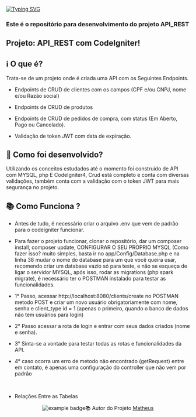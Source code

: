 
[![Typing SVG](https://readme-typing-svg.herokuapp.com/?lines=Welcome+To+My+GitHub;Project+API_REST+Author+Matheus;Please+Feel+Free+To+Contact+Me)](https://git.io/typing-svg)

### Este é o repositório para desenvolvimento do projeto API_REST

## Projeto: API_REST com CodeIgniter!

## ℹ️ O que é?

Trata-se de um projeto onde é criada uma API com os Seguintes Endpoints.
- Endpoints de CRUD de clientes com os campos (CPF e/ou CNPJ, nome e/ou Razão social)

- Endpoints de CRUD de produtos

- Endpoints de CRUD de pedidos de compra, com status (Em Aberto, Pago ou Cancelado).

- Validação de token JWT com data de expiração.

## 🔧 Como foi desenvolvido? 
Utilizando os conceitos estudados até o momento foi construído de API com MYSQL, php E CodeIgniter4, Crud está completo e conta com diversas validações, também conta com a validação com o token JWT para mais segurança no projeto.


## 📚 Como Funciona ?

- Antes de tudo, é necessário criar o arquivo .env que vem de padrão para o codeigniter funcionar.

- Para fazer o projeto funcionar, clonar o repositório, dar um composer install, composer update, CONFIGURAR O SEU PROPRIO MYSQL (Como fazer isso? muito simples, basta ir no app/Config/Database.php e na linha 38 mudar o nome do database para um que você queira usar, recomendo criar um database vazio só para teste, e não se esqueça de ligar o servidor MYSQL, após isso, rodar as migrations (php spark migrate), é necessário ter o POSTMAN instalado para testar as funcionalidades.

- 1° Passo, acessar http://localhost:8080/clients/create no POSTMAN metodo POST e criar um novo usuário obrigatoriamente com nome, senha e client_type id = 1 (apenas o primeiro, quando o banco de dados não tem usuários para login)
- 2° Passo acessar a rota de login e entrar com seus dados criados (nome e senha).
- 3° Sinta-se a vontade para testar todas as rotas e funcionalidades da API.
- 4° caso ocorra um erro de metodo não encontrado (getRequest) entre em contato, é apenas uma configuração do controller que não vem por padrão

<br/>

- Relações Entre as Tabelas

<p align="center">
     <img src="https://i.postimg.cc/PJCNHq0h/Relacoes-Entre-As-Tabelas.png[Relacoes-Entre-As-Tabelas.png](https://postimg.cc/q6dpXpkZ)"  alt="example badge" style="vertical-align:top margin:6px 4px>
</p>

<br/><br/><br/><br/><br/><br/><br/>

## 📚 Autor do Projeto [Matheus](https://www.linkedin.com/in/matheussan/)

